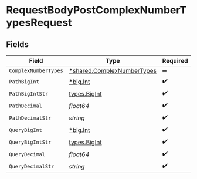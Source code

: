 # RequestBodyPostComplexNumberTypesRequest


## Fields

| Field                                                                   | Type                                                                    | Required                                                                | Description                                                             |
| ----------------------------------------------------------------------- | ----------------------------------------------------------------------- | ----------------------------------------------------------------------- | ----------------------------------------------------------------------- |
| `ComplexNumberTypes`                                                    | [*shared.ComplexNumberTypes](../../models/shared/complexnumbertypes.md) | :heavy_minus_sign:                                                      | N/A                                                                     |
| `PathBigInt`                                                            | [*big.Int](https://pkg.go.dev/math/big#Int)                             | :heavy_check_mark:                                                      | N/A                                                                     |
| `PathBigIntStr`                                                         | [types.BigInt](../../types/bigint.md)                                   | :heavy_check_mark:                                                      | N/A                                                                     |
| `PathDecimal`                                                           | *float64*                                                               | :heavy_check_mark:                                                      | N/A                                                                     |
| `PathDecimalStr`                                                        | *string*                                                                | :heavy_check_mark:                                                      | N/A                                                                     |
| `QueryBigInt`                                                           | [*big.Int](https://pkg.go.dev/math/big#Int)                             | :heavy_check_mark:                                                      | N/A                                                                     |
| `QueryBigIntStr`                                                        | [types.BigInt](../../types/bigint.md)                                   | :heavy_check_mark:                                                      | N/A                                                                     |
| `QueryDecimal`                                                          | *float64*                                                               | :heavy_check_mark:                                                      | N/A                                                                     |
| `QueryDecimalStr`                                                       | *string*                                                                | :heavy_check_mark:                                                      | N/A                                                                     |